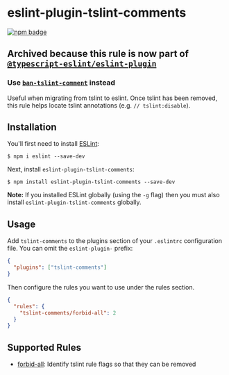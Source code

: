 # eslint-plugin-tslint-comments

[![npm badge](https://img.shields.io/npm/v/eslint-plugin-tslint-comments?style=flat-square)](https://www.npmjs.com/package/eslint-plugin-tslint-comments)

## Archived because this rule is now part of [`@typescript-eslint/eslint-plugin`](https://github.com/typescript-eslint/typescript-eslint/tree/master/packages/eslint-plugin)

### Use [`ban-tslint-comment`](https://github.com/typescript-eslint/typescript-eslint/blob/master/packages/eslint-plugin/docs/rules/ban-tslint-comment.md) instead

Useful when migrating from tslint to eslint. Once tslint has been removed, this rule helps locate tslint annotations (e.g. `// tslint:disable`).

## Installation

You'll first need to install [ESLint](http://eslint.org):

```
$ npm i eslint --save-dev
```

Next, install `eslint-plugin-tslint-comments`:

```
$ npm install eslint-plugin-tslint-comments --save-dev
```

**Note:** If you installed ESLint globally (using the `-g` flag) then you must also install `eslint-plugin-tslint-comments` globally.

## Usage

Add `tslint-comments` to the plugins section of your `.eslintrc` configuration file. You can omit the `eslint-plugin-` prefix:

```json
{
  "plugins": ["tslint-comments"]
}
```

Then configure the rules you want to use under the rules section.

```json
{
  "rules": {
    "tslint-comments/forbid-all": 2
  }
}
```

## Supported Rules

- [forbid-all](docs/rules/forbid-all.md): Identify tslint rule flags so that they can be removed
